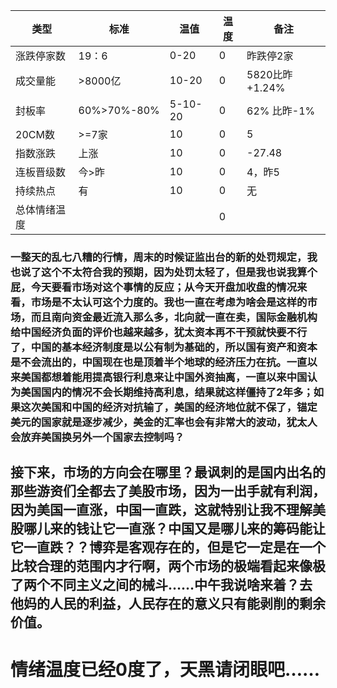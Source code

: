 | 类型             | 标准          | 温值             | 温度   |  备注 |
|--------------|------------|--------------|--------|------ |
| 涨跌停家数   |   19：6     |0-20              |   0    | 昨跌停2家          |
| 成交量能      | >8000亿   | 10-20           |    0     | 5820比昨+1.24%|
| 封板率          |60%>70%-80%|5-10-20   |    0     |62%  比昨-1%             |
| 20CM数       |     >=7家    |   10             |     0    |           5            |
| 指数涨跌      |  上涨          |  10               |     0    |-27.48 |
| 连板晋级数   |  今>昨       |  10               |     0    |4，昨5|
| 持续热点       |   有           |   10              |      0   |       无          |
| 总体情绪温度 |                 |                    |     0   |

### 一整天的乱七八糟的行情，周末的时候证监出台的新的处罚规定，我也说了这个不太符合我的预期，因为处罚太轻了，但是我也说我算个屁，今天要看市场对这个事情的反应；从今天开盘加收盘的情况来看，市场是不太认可这个力度的。我也一直在考虑为啥会是这样的市场，而且南向资金最近流入那么多，北向就一直在卖，国际金融机构给中国经济负面的评价也越来越多，犹太资本再不干预就快要不行了，中国的基本经济制度是以公有制为基础的，所以国有资产和资本是不会流出的，中国现在也是顶着半个地球的经济压力在抗。一直以来美国都想着能用提高银行利息来让中国外资抽离，一直以来中国认为美国国内的情况不会长期维持高利息，结果就这样僵持了2年多；如果这次美国和中国的经济对抗输了，美国的经济地位就不保了，锚定美元的国家就是逐步减少，美金的汇率也会有非常大的波动，犹太人会放弃美国换另外一个国家去控制吗？

## 接下来，市场的方向会在哪里？最讽刺的是国内出名的那些游资们全都去了美股市场，因为一出手就有利润，因为美国一直涨，中国一直跌，这就特别让我不理解美股哪儿来的钱让它一直涨？中国又是哪儿来的筹码能让它一直跌？？博弈是客观存在的，但是它一定是在一个比较合理的范围内才行啊，两个市场的极端看起来像极了两个不同主义之间的械斗……中午我说啥来着？去他妈的人民的利益，人民存在的意义只有能剥削的剩余价值。

# 情绪温度已经0度了，天黑请闭眼吧……